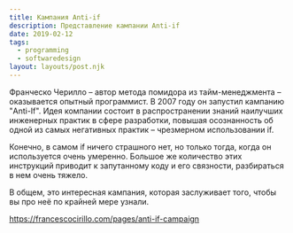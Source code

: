 ```yaml
---
title: Кампания Anti-if
description: Представление кампании Anti-if
date: 2019-02-12
tags:
  - programming
  - softwaredesign
layout: layouts/post.njk
---
```

Франческо Черилло – автор метода помидора из тайм-менеджмента – оказывается опытный программист. В 2007 году он запустил кампанию "Anti-If". Идея компании состоит в распространении знаний наилучших инженерных практик в сфере разработки, повышая осознанность об одной из самых негативных практик – чрезмерном использовании if. 

Конечно, в самом if ничего страшного нет, но только тогда, когда он используется очень умеренно. Большое же количество этих инструкций приводит к запутанному коду и его связности, разбираться в нем очень тяжело. 

В общем, это интересная кампания, которая заслуживает того, чтобы вы про неё по крайней мере узнали. 

https://francescocirillo.com/pages/anti-if-campaign 
